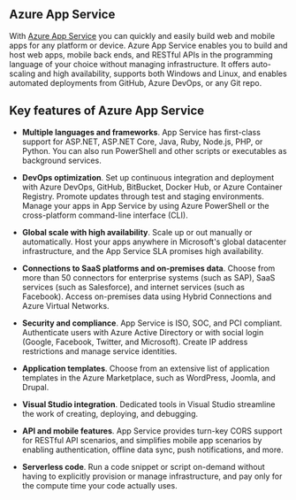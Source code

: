 ## Azure App Service

With [Azure App Service](https://azure.microsoft.com/services/app-service/) you can quickly and easily build web and mobile apps for any platform or device. Azure App Service enables you to build and host web apps, mobile back ends, and RESTful APIs in the programming language of your choice without managing infrastructure. It offers auto-scaling and high availability, supports both Windows and Linux, and enables automated deployments from GitHub, Azure DevOps, or any Git repo.

## Key features of Azure App Service

+ **Multiple languages and frameworks**. App Service has first-class support for ASP.NET, ASP.NET Core, Java, Ruby, Node.js, PHP, or Python. You can also run PowerShell and other scripts or executables as background services.

+ **DevOps optimization**. Set up continuous integration and deployment with Azure DevOps, GitHub, BitBucket, Docker Hub, or Azure Container Registry. Promote updates through test and staging environments. Manage your apps in App Service by using Azure PowerShell or the cross-platform command-line interface (CLI).

+ **Global scale with high availability**. Scale up or out manually or automatically. Host your apps anywhere in Microsoft's global datacenter infrastructure, and the App Service SLA promises high availability.

+ **Connections to SaaS platforms and on-premises data**. Choose from more than 50 connectors for enterprise systems (such as SAP), SaaS services (such as Salesforce), and internet services (such as Facebook). Access on-premises data using Hybrid Connections and Azure Virtual Networks.

+ **Security and compliance**. App Service is ISO, SOC, and PCI compliant. Authenticate users with Azure Active Directory or with social login (Google, Facebook, Twitter, and Microsoft). Create IP address restrictions and manage service identities.

+ **Application templates**. Choose from an extensive list of application templates in the Azure Marketplace, such as WordPress, Joomla, and Drupal.

+ **Visual Studio integration**. Dedicated tools in Visual Studio streamline the work of creating, deploying, and debugging.

+ **API and mobile features**. App Service provides turn-key CORS support for RESTful API scenarios, and simplifies mobile app scenarios by enabling authentication, offline data sync, push notifications, and more.

+ **Serverless code**. Run a code snippet or script on-demand without having to explicitly provision or manage infrastructure, and pay only for the compute time your code actually uses.
